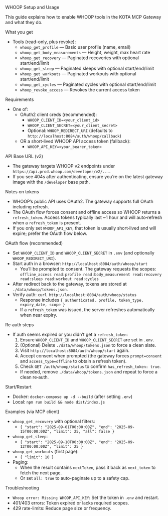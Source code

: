 WHOOP Setup and Usage

This guide explains how to enable WHOOP tools in the KOTA MCP Gateway and what they do.

What you get
- Tools (read-only, plus revoke):
  - `whoop_get_profile` — Basic user profile (name, email)
  - `whoop_get_body_measurements` — Height, weight, max heart rate
  - `whoop_get_recovery` — Paginated recoveries with optional start/end/limit
  - `whoop_get_sleep` — Paginated sleeps with optional start/end/limit
  - `whoop_get_workouts` — Paginated workouts with optional start/end/limit
  - `whoop_get_cycles` — Paginated cycles with optional start/end/limit
  - `whoop_revoke_access` — Revokes the current access token

Requirements
- One of:
  - OAuth2 client creds (recommended):
    - `WHOOP_CLIENT_ID=<your_client_id>`
    - `WHOOP_CLIENT_SECRET=<your_client_secret>`
    - Optional: `WHOOP_REDIRECT_URI` (defaults to `http://localhost:8084/auth/whoop/callback`)
  - OR a short‑lived WHOOP API access token (fallback):
    - `WHOOP_API_KEY=<your_bearer_token>`

API Base URL (v2)
- The gateway targets WHOOP v2 endpoints under `https://api.prod.whoop.com/developer/v2/...`.
- If you see 404s after authenticating, ensure you’re on the latest gateway image with the `/developer` base path.

Notes on tokens
- WHOOP’s public API uses OAuth2. The gateway supports full OAuth including refresh.
- The OAuth flow forces consent and offline access so WHOOP returns a `refresh_token`. Access tokens typically last ~1 hour and will auto‑refresh when a `refresh_token` is present.
- If you only set `WHOOP_API_KEY`, that token is usually short‑lived and will expire; prefer the OAuth flow below.

OAuth flow (recommended)
- Set `WHOOP_CLIENT_ID` and `WHOOP_CLIENT_SECRET` in `.env` (and optionally `WHOOP_REDIRECT_URI`).
- Start auth in a browser: `http://localhost:8084/auth/whoop/start`
  - You’ll be prompted to consent. The gateway requests the scopes:
    `offline_access read:profile read:body_measurement read:recovery read:sleep read:workout read:cycles`
- After redirect back to the gateway, tokens are stored at `./data/whoop/tokens.json`.
- Verify auth: `curl http://localhost:8084/auth/whoop/status`
  - Response includes `{ authenticated, profile, token_type, expiry_date, scope }`
  - If a `refresh_token` was issued, the server refreshes automatically when near expiry.

Re‑auth steps
- If auth seems expired or you didn’t get a `refresh_token`:
  1) Ensure `WHOOP_CLIENT_ID` and `WHOOP_CLIENT_SECRET` are set in `.env`.
  2) (Optional) Delete `./data/whoop/tokens.json` to force a clean slate.
  3) Visit `http://localhost:8084/auth/whoop/start` again.
  4) Accept consent when prompted (the gateway forces `prompt=consent` and `access_type=offline` to obtain a refresh token).
  5) Check `GET /auth/whoop/status` to confirm `has_refresh_token: true`.
  - If needed, remove `./data/whoop/tokens.json` and repeat to force a clean re‑auth.

Start/Restart
- Docker: `docker-compose up -d --build` (after setting `.env`)
- Local: `npm run build && node dist/index.js`

Examples (via MCP client)
- `whoop_get_recovery` with optional filters:
  - `{ "start": "2025-09-01T00:00:00Z", "end": "2025-09-15T00:00:00Z", "limit": 25, "all": false }`
- `whoop_get_sleep`:
  - `{ "start": "2025-09-10T00:00:00Z", "end": "2025-09-12T00:00:00Z", "limit": 25 }`
- `whoop_get_workouts` (first page):
  - `{ "limit": 10 }`
- Paging:
  - When the result contains `nextToken`, pass it back as `next_token` to fetch the next page.
  - Or set `all: true` to auto-paginate up to a safety cap.

Troubleshooting
- `Whoop error: Missing WHOOP_API_KEY`: Set the token in `.env` and restart.
- 401/403 errors: Token expired or lacks required scopes.
- 429 rate-limits: Reduce page size or frequency.
